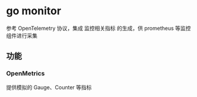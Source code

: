 # go monitor
参考 OpenTelemetry 协议，集成 监控相关指标 的生成，供 prometheus 等监控组件进行采集

## 功能

### OpenMetrics
提供模拟的 Gauge、Counter 等指标
